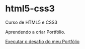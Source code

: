 # html5-css3
 Curso de HTML5 e CSS3

 Aprendendo a criar Portfólio.

<a href="https://pauloreducino.github.io/">Executar o desafio do meu Portfólio</a>
